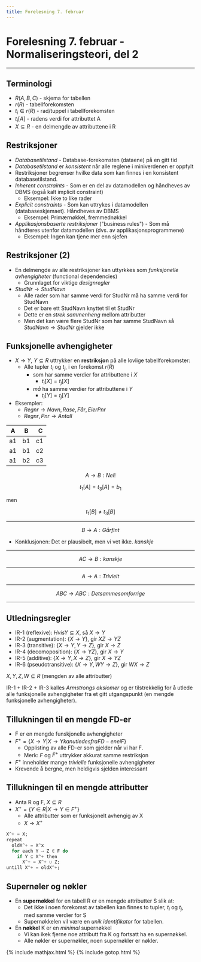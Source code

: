 ```yaml
---
title: Forelesning 7. februar
---
```


# Forelesning 7. februar - Normaliseringsteori, del 2

---

## Terminologi
- $R(A,B,C)$ - skjema for tabellen
- $r(R)$ - tabellforekomsten
- $t_i ∈ r(R)$ - rad/tuppel i tabellforekomsten
- $t_i[A]$ - radens verdi for attributtet A
- $X ⊆ R$ - en delmengde av attributtene i R

## Restriksjoner
- _Databasetilstand_ - Database-forekomsten (dataene) på en gitt tid
- _Databasetilstand_ er _konsistent_ når alle reglene i miniverdenen er oppfylt
- Restriksjoner begrenser hvilke data som kan finnes i en konsistent databasetilstand.
- _Inherent constraints_ - Som er en del av datamodellen og håndheves av DBMS (også kalt implicit constraint)
  - Eksempel: Ikke to like rader
- _Explicit constraints_ - Som kan uttrykes i datamodellen (databaseskjemaet). Håndheves av DBMS
  - Eksempel: Primærnøkkel, fremmednøkkel
- _Applikasjonsbaserte restriksjoner_ ("business rules") - Som må håndteres utenfor datamodellen (dvs. av applikasjonsprogrammene)
  - Eksempel: Ingen kan tjene mer enn sjefen

## Restriksjoner (2)
- En delmengde av alle restriksjoner kan uttyrkkes som _funksjonelle avhengigheter_ (functional dependencies)
  - Grunnlaget for viktige _designregler_
- $StudNr \longrightarrow StudNavn$
  - Alle rader som har samme verdi for StudNr må ha samme verdi for StudNavn
  - Det er bare ett StudNavn knyttet til et StudNr
  - Dette er en _strek sammenheng_ mellom attributter
  - Men det kan være flere StudNr som har samme StudNavn så $StudNavn \longrightarrow StudNr$ gjelder ikke

## Funksjonelle avhengigheter
- $X \longrightarrow Y$, $Y \subseteq R$ uttrykker en __restriksjon__ på alle lovlige tabellforekomster:
  - Alle tupler $t_i$ og $t_j$, i en forekomst $r(R)$
    - som har samme verdier for attributtene i $X$
      - $t_i[X] = t_j[X]$
    - _må_ ha samme verdier for attributtene i $Y$
      - $t_i[Y] = t_j[Y]$
- Eksempler:
  - $Regnr \longrightarrow Navn, Rase, Får, EierPnr$
  - $Regnr, Pnr \longrightarrow Antall$

| A | B | C |
|---|---|---|
| a1| b1| c1|
| a1| b1| c2|
| a1| b2| c3|

$$A \longrightarrow B : Nei!$$

$$t_1[A] = t_3[A] = b_1$$

men

$$t_1[B] \neq t_3[B]$$

---

$$B \longrightarrow A : Går fint$$

- Konklusjonen: Det er plausibelt, men vi vet ikke. _kanskje_

---

$$AC \longrightarrow B : kanskje$$

---

$$A \longrightarrow A : Trivielt$$

---

$$ABC \longrightarrow ABC : Det samme som forrige$$

---

## Utledningsregler

- IR-1 (reflexive): $Hvis Y ⊆ X$, så $X \longrightarrow Y$
- IR-2 (augmentation): $\{X \longrightarrow Y\}$, gir $XZ \longrightarrow YZ$
- IR-3 (transitive): $\{X \longrightarrow Y, Y \longrightarrow Z\}$, gir $X \longrightarrow Z$
- IR-4 (decomoposition): $\{X \longrightarrow YZ\}$, gir $X \longrightarrow Y$
- IR-5 (additive): $\{X \longrightarrow Y, X \longrightarrow Z\}$, gir $X \longrightarrow YZ$
- IR-6 (pseudotransitive): $\{ X \longrightarrow Y, WY \longrightarrow Z\}$, gir $WX \longrightarrow Z$

$X, Y, Z, W \subseteq R$ (mengden av alle attributter)

IR-1 + IR-2 + IR-3 kalles _Armstrongs aksiomer_ og er tilstrekkelig for å utlede alle funksjonelle avhengigheter fra et gitt utgangspunkt (en mengde funksjonelle avhengigheter).


## Tillukningen til en mengde FD-er
- F er en mengde funskjonelle avhengigheter
- $F^+ = \{X \longrightarrow Y | X \longrightarrow Y kan utledes fra FD-ene i F \}$
  - Opplisting av alle FD-er som gjelder når vi har F.
  - Merk: $F$ og $F^+$ uttrykker akkurat samme restriksjon
- $F^+$ inneholder mange _trivielle_ funksjonelle avhengigheter
- Krevende å bergne, men heldigvis sjelden interessant

## Tillukningen til en mengde attributter
- Anta R og F, $X \subseteq R$
- $X^+ = \{Y \in R | X \longrightarrow Y \in F^+ \}$
  - Alle attributter som er funksjonelt avhengig av X
  - $X \longrightarrow X^+$

```julia
X^+ = X;
repeat
  oldX^+ = X^x
  for each Y ⟶ Z ∈ F do
    if Y ⊆ X^+ then
      X^+ = X^+ ∪ Z;
untill X^+ = oldX^+;
```

## Supernøler og nøkler
- En __supernøkkel__ for en tabell R er en mengde attributter S slik at:
  - Det ikke i noen forekomst av tabellen kan finnes to tupler, $t_i$ og $t_j$, med samme verdier for S
  - Supernøkkelen vil være en _unik identifikator_ for tabellen.
- En __nøkkel__ K er en _minimal_ supernøkkel
  - Vi kan ikek fjerne noe attributt fra K og fortsatt ha en supernøkkel.
  - Alle nøkler er supernøkler, noen supernøkler er nøkler.

{% include mathjax.html %}
{% include gotop.html %}
